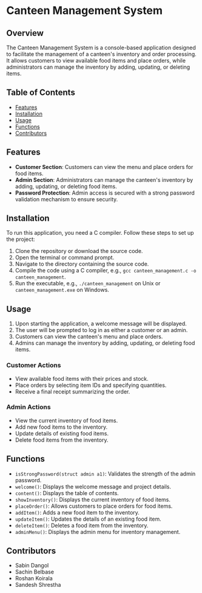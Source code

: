 # Canteen Management System

## Overview
The Canteen Management System is a console-based application designed to facilitate the management of a canteen's inventory and order processing. It allows customers to view available food items and place orders, while administrators can manage the inventory by adding, updating, or deleting items.

## Table of Contents
- [Features](#features)
- [Installation](#installation)
- [Usage](#usage)
- [Functions](#functions)
- [Contributors](#contributors)

## Features
- **Customer Section**: Customers can view the menu and place orders for food items.
- **Admin Section**: Administrators can manage the canteen's inventory by adding, updating, or deleting food items.
- **Password Protection**: Admin access is secured with a strong password validation mechanism to ensure security.

## Installation
To run this application, you need a C compiler. Follow these steps to set up the project:

1. Clone the repository or download the source code.
2. Open the terminal or command prompt.
3. Navigate to the directory containing the source code.
4. Compile the code using a C compiler, e.g., `gcc canteen_management.c -o canteen_management`.
5. Run the executable, e.g., `./canteen_management` on Unix or `canteen_management.exe` on Windows.

## Usage
1. Upon starting the application, a welcome message will be displayed.
2. The user will be prompted to log in as either a customer or an admin.
3. Customers can view the canteen's menu and place orders.
4. Admins can manage the inventory by adding, updating, or deleting food items.

### Customer Actions
- View available food items with their prices and stock.
- Place orders by selecting item IDs and specifying quantities.
- Receive a final receipt summarizing the order.

### Admin Actions
- View the current inventory of food items.
- Add new food items to the inventory.
- Update details of existing food items.
- Delete food items from the inventory.

## Functions
- `isStrongPassword(struct admin a1)`: Validates the strength of the admin password.
- `welcome()`: Displays the welcome message and project details.
- `content()`: Displays the table of contents.
- `showInventory()`: Displays the current inventory of food items.
- `placeOrder()`: Allows customers to place orders for food items.
- `addItem()`: Adds a new food item to the inventory.
- `updateItem()`: Updates the details of an existing food item.
- `deleteItem()`: Deletes a food item from the inventory.
- `adminMenu()`: Displays the admin menu for inventory management.

## Contributors
- Sabin Dangol
- Sachin Belbase
- Roshan Koirala
- Sandesh Shrestha
